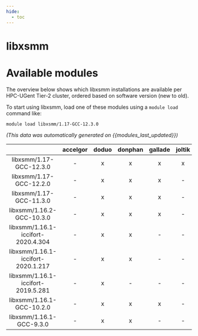 ```yaml
---
hide:
  - toc
---
```


libxsmm
=======

# Available modules


The overview below shows which libxsmm installations are available per HPC-UGent Tier-2 cluster, ordered based on software version (new to old).

To start using libxsmm, load one of these modules using a `module load` command like:

```shell
module load libxsmm/1.17-GCC-12.3.0
```

*(This data was automatically generated on {{modules_last_updated}})*  

| |accelgor|doduo|donphan|gallade|joltik|shinx|
| :---: | :---: | :---: | :---: | :---: | :---: | :---: |
|libxsmm/1.17-GCC-12.3.0|-|x|x|x|x|x|
|libxsmm/1.17-GCC-12.2.0|-|x|x|x|-|-|
|libxsmm/1.17-GCC-11.3.0|-|x|x|x|-|-|
|libxsmm/1.16.2-GCC-10.3.0|-|x|x|x|-|-|
|libxsmm/1.16.1-iccifort-2020.4.304|-|x|x|-|-|-|
|libxsmm/1.16.1-iccifort-2020.1.217|-|x|x|-|-|-|
|libxsmm/1.16.1-iccifort-2019.5.281|-|x|-|-|-|-|
|libxsmm/1.16.1-GCC-10.2.0|-|x|x|x|-|-|
|libxsmm/1.16.1-GCC-9.3.0|-|x|x|-|-|-|
